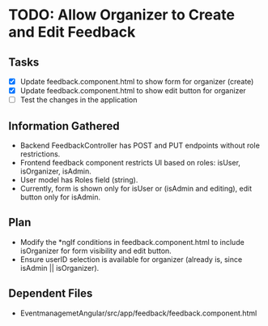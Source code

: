 # TODO: Allow Organizer to Create and Edit Feedback

## Tasks
- [x] Update feedback.component.html to show form for organizer (create)
- [x] Update feedback.component.html to show edit button for organizer
- [ ] Test the changes in the application

## Information Gathered
- Backend FeedbackController has POST and PUT endpoints without role restrictions.
- Frontend feedback component restricts UI based on roles: isUser, isOrganizer, isAdmin.
- User model has Roles field (string).
- Currently, form is shown only for isUser or (isAdmin and editing), edit button only for isAdmin.

## Plan
- Modify the *ngIf conditions in feedback.component.html to include isOrganizer for form visibility and edit button.
- Ensure userID selection is available for organizer (already is, since isAdmin || isOrganizer).

## Dependent Files
- EventmanagemetAngular/src/app/feedback/feedback.component.html
